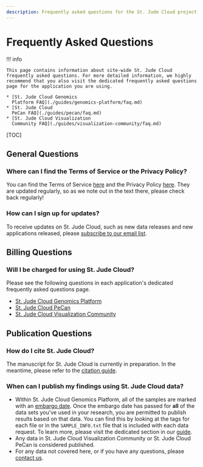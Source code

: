 ```yaml
---
description: Frequently asked questions for the St. Jude Cloud project.
---
```


# Frequently Asked Questions

!!! info

    This page contains information about site-wide St. Jude Cloud frequently asked questions. For more detailed information, we highly recommend that you also visit the dedicated frequently asked questions page for the application you are using.

    * [St. Jude Cloud Genomics
      Platform FAQ](./guides/genomics-platform/faq.md)
    * [St. Jude Cloud
      PeCan FAQ](./guides/pecan/faq.md)
    * [St. Jude Cloud Visualization
      Community FAQ](./guides/visualization-community/faq.md)

[TOC]

## General Questions

### Where can I find the Terms of Service or the Privacy Policy?

You can find the Terms of Service [here](https://stjude.cloud/terms-of-use) and
the Privacy Policy [here](https://stjude.cloud/privacy-policy). They are updated
regularly, so as we note out in the text there, please check back regularly!

### How can I sign up for updates?

To receive updates on St. Jude Cloud, such as new data releases and new
applications released, please [subscribe to our email
list](https://hospital.stjude.org/apps/forms/fb/st-jude-cloud-subscribe/).

## Billing Questions

### Will I be charged for using St. Jude Cloud?

Please see the following questions in each application's dedicated frequently
asked questions page.

* [St. Jude Cloud Genomics
  Platform](./guides/genomics-platform/faq.md#will-i-be-charged-for-using-st-jude-cloud-genomics-platform)
* [St. Jude Cloud
  PeCan](./guides/pecan/faq.md#will-i-be-charged-for-using-st-jude-cloud-pecan)
* [St. Jude Cloud Visualization
  Community](./guides/visualization-community/faq.md#will-i-be-charged-for-using-st-jude-cloud-visualization-community)

## Publication Questions

### How do I cite St. Jude Cloud?

The manuscript for St. Jude Cloud is currently in preparation. In the
meantime, please refer to the [citation guide](citing-stjude-cloud.md).

### When can I publish my findings using St. Jude Cloud data?

* Within St. Jude Cloud Genomics Platform, all of the samples are marked with an [embargo
date](./guides/genomics-platform/requesting-data/glossary.md#embargo-date). Once the embargo date has passed for **all** of the data sets you've used in your research, you are permitted to publish results based on that data. You
can find this by looking at the tags for each file or in the `SAMPLE_INFO.txt`
file that is included with each data request. To learn more, please visit the dedicated section in our [guide](./guides/genomics-platform/requesting-data/about-our-data.md#standard-metadata).
* Any data in St. Jude Cloud Visualization Community or St. Jude Cloud PeCan is considered published.
* For any data not covered here, or if you have any questions, please [contact us](mailto:support@stjude.cloud).

